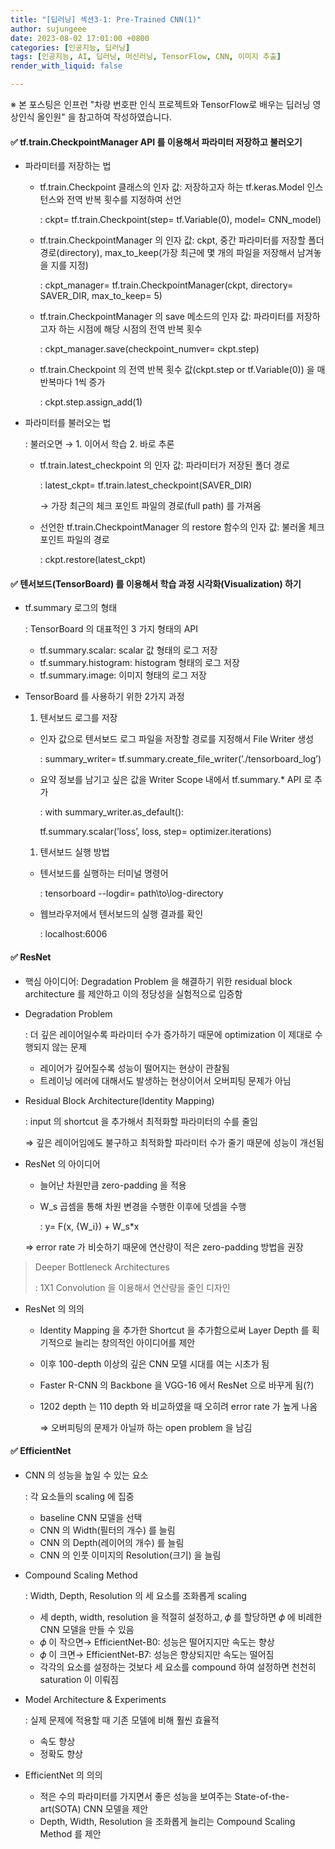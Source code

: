 ```yaml
---
title: "[딥러닝] 섹션3-1: Pre-Trained CNN(1)"
author: sujungeee
date: 2023-08-02 17:01:00 +0800
categories: [인공지능, 딥러닝]
tags: [인공지능, AI, 딥러닝, 머신러닝, TensorFlow, CNN, 이미지 추출]
render_with_liquid: false

---
```




※ 본 포스팅은 인프런 "차량 번호판 인식 프로젝트와 TensorFlow로 배우는 딥러닝 영상인식 올인원" 을 참고하여 작성하였습니다.



#### ✅  tf.train.CheckpointManager API 를 이용해서 파라미터 저장하고 불러오기

- 파라미터를 저장하는 법

  - tf.train.Checkpoint 클래스의 인자 값: 저장하고자 하는 tf.keras.Model 인스턴스와 전역 반복 횟수를 지정하여 선언

    : ckpt= tf.train.Checkpoint(step= tf.Variable(0), model= CNN_model)

  - tf.train.CheckpointManager 의 인자 값: ckpt, 중간 파라미터를 저장할 폴더 경로(directory), max_to_keep(가장 최근에 몇 개의 파일을 저장해서 남겨놓을 지를 지정)

    : ckpt_manager= tf.train.CheckpointManager(ckpt, directory= SAVER_DIR, max_to_keep= 5)

  - tf.train.CheckpointManager 의 save 메소드의 인자 값: 파라미터를 저장하고자 하는 시점에 해당 시점의 전역 반복 횟수

    : ckpt_manager.save(checkpoint_numver= ckpt.step)

  - tf.train.Checkpoint 의 전역 반복 횟수 값(ckpt.step or tf.Variable(0)) 을 매 반복마다 1씩 증가

    : ckpt.step.assign_add(1)

- 파라미터를 불러오는 법

  : 불러오면 → 1. 이어서 학습 2. 바로 추론

  - tf.train.latest_checkpoint 의 인자 값: 파라미터가 저장된 폴더 경로

    : latest_ckpt= tf.train.latest_checkpoint(SAVER_DIR)

    → 가장 최근의 체크 포인트 파일의 경로(full path) 를 가져옴

  - 선언한 tf.train.CheckpointManager 의 restore 함수의 인자 값: 불러올 체크 포인트 파일의 경로

    : ckpt.restore(latest_ckpt)



#### ✅  텐서보드(TensorBoard) 를 이용해서 학습 과정 시각화(Visualization) 하기

- tf.summary 로그의 형태

  : TensorBoard 의 대표적인 3 가지 형태의 API

  - tf.summary.scalar: scalar 값 형태의 로그 저장
  - tf.summary.histogram: histogram 형태의 로그 저장
  - tf.summary.image: 이미지 형태의 로그 저장

- TensorBoard 를 사용하기 위한 2가지 과정

  1. 텐서보드 로그를 저장

  - 인자 값으로 텐서보드 로그 파일을 저장할 경로를 지정해서 File Writer 생성

    : summary_writer= tf.summary.create_file_writer(’./tensorboard_log’)

  - 요약 정보를 남기고 싶은 값을 Writer Scope 내에서 tf.summary.* API 로 추가

    : with summary_writer.as_default():

    tf.summary.scalar(’loss’, loss, step= optimizer.iterations)

  1. 텐서보드 실행 방법

  - 텐서보드를 실행하는 터미널 명령어

    : tensorboard --logdir= path\to\log-directory

  - 웹브라우저에서 텐서보드의 실행 결과를 확인

    : localhost:6006



#### ✅  ResNet

- 핵심 아이디어: Degradation Problem 을 해결하기 위한 residual block architecture 를 제안하고 이의 정당성을 실험적으로 입증함

- Degradation Problem

  : 더 깊은 레이어일수록 파라미터 수가 증가하기 때문에 optimization 이 제대로 수행되지 않는 문제

  - 레이어가 깊어질수록 성능이 떨어지는 현상이 관찰됨
  - 트레이닝 에러에 대해서도 발생하는 현상이어서 오버피팅 문제가 아님

- Residual Block Architecture(Identity Mapping)

  : input 의 shortcut 을 추가해서 최적화할 파라미터의 수를 줄임

  ⇒ 깊은 레이어임에도 불구하고 최적화할 파라미터 수가 줄기 때문에 성능이 개선됨

- ResNet 의 아이디어

  - 늘어난 차원만큼 zero-padding 을 적용

  - W_s 곱셈을 통해 차원 변경을 수행한 이후에 덧셈을 수행

    : y= F(x, {W_i}) + W_s*x

  ⇒ error rate 가 비슷하기 때문에 연산량이 적은 zero-padding 방법을 권장

> Deeper Bottleneck Architectures
>
> : 1X1 Convolution 을 이용해서 연산량을 줄인 디자인

- ResNet 의 의의

  - Identity Mapping 을 추가한 Shortcut 을 추가함으로써 Layer Depth 를 획기적으로 늘리는 창의적인 아이디어를 제안

  - 이후 100-depth 이상의 깊은 CNN 모델 시대를 여는 시초가 됨

  - Faster R-CNN 의 Backbone 을 VGG-16 에서 ResNet 으로 바꾸게 됨(?)

  - 1202 depth 는 110 depth 와 비교하였을 때 오히려 error rate 가 높게 나옴

    ⇒ 오버피팅의 문제가 아닐까 하는 open problem 을 남김



#### ✅  EfficientNet

- CNN 의 성능을 높일 수 있는 요소

  : 각 요소들의 scaling 에 집중

  - baseline CNN 모델을 선택
  - CNN 의 Width(필터의 개수) 를 늘림
  - CNN 의 Depth(레이어의 개수) 를 늘림
  - CNN 의 인풋 이미지의 Resolution(크기) 을 늘림

- Compound Scaling Method

  : Width, Depth, Resolution 의 세 요소를 조화롭게 scaling

  - 세 depth, width, resolution 을 적절히 설정하고, 𝜙 를 할당하면 𝜙 에 비례한 CNN 모델을 만들 수 있음
  - 𝜙 이 작으면→ EfficientNet-B0: 성능은 떨어지지만 속도는 향상
  - 𝜙 이 크면→ EfficientNet-B7: 성능은 향상되지만 속도는 떨어짐
  - 각각의 요소를 설정하는 것보다 세 요소를 compound 하여 설정하면 천천히 saturation 이 이뤄짐

- Model Architecture & Experiments

  : 실제 문제에 적용할 때 기존 모델에 비해 훨씬 효율적

  - 속도 향상
  - 정확도 향상

- EfficientNet 의 의의

  - 적은 수의 파라미터를 가지면서 좋은 성능을 보여주는 State-of-the-art(SOTA) CNN 모델을 제안
  - Depth, Width, Resolution 을 조화롭게 늘리는 Compound Scaling Method 를 제안
